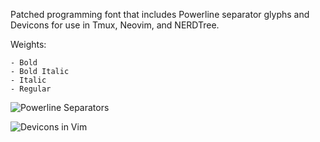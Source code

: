 Patched programming font that includes Powerline separator glyphs and Devicons for use in Tmux, Neovim, and NERDTree.

Weights:

	- Bold
	- Bold Italic
	- Italic
	- Regular

![Powerline Separators](https://camo.githubusercontent.com/3c3a1717e42f17651f688ecc19f87e7433275098/68747470733a2f2f7261772e6769746875622e636f6d2f706f7765726c696e652f706f7765726c696e652f646576656c6f702f646f63732f736f757263652f5f7374617469632f696d672f706c2d6d6f64652d6e6f726d616c2e706e67)

![Devicons in Vim](https://raw.githubusercontent.com/wiki/ryanoasis/vim-devicons/screenshots/v0.10.x/overall-screenshot.png)
